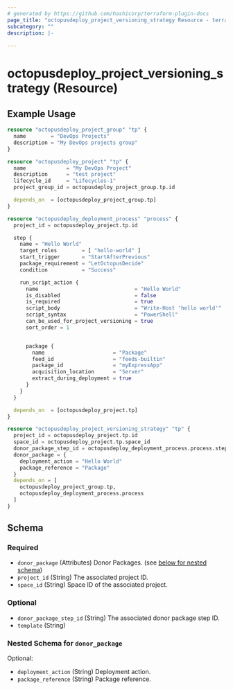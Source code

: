 ```yaml
---
# generated by https://github.com/hashicorp/terraform-plugin-docs
page_title: "octopusdeploy_project_versioning_strategy Resource - terraform-provider-octopusdeploy"
subcategory: ""
description: |-
  
---
```


# octopusdeploy_project_versioning_strategy (Resource)

## Example Usage
```terraform
resource "octopusdeploy_project_group" "tp" {
  name        = "DevOps Projects"
  description = "My DevOps projects group"
}

resource "octopusdeploy_project" "tp" {
  name             = "My DevOps Project"
  description      = "test project"
  lifecycle_id     = "Lifecycles-1"
  project_group_id = octopusdeploy_project_group.tp.id

  depends_on  = [octopusdeploy_project_group.tp]
}

resource "octopusdeploy_deployment_process" "process" {
  project_id = octopusdeploy_project.tp.id

  step {
    name = "Hello World"
    target_roles        = [ "hello-world" ]
    start_trigger       = "StartAfterPrevious"
    package_requirement = "LetOctopusDecide"
    condition           = "Success"

    run_script_action {
      name                               = "Hello World"
      is_disabled                        = false
      is_required                        = true
      script_body                        = "Write-Host 'hello world'"
      script_syntax                      = "PowerShell"
      can_be_used_for_project_versioning = true
      sort_order = 1


      package {
        name                      = "Package"
        feed_id                   = "feeds-builtin"
        package_id                = "myExpressApp"
        acquisition_location      = "Server"
        extract_during_deployment = true
      }
    }
  }

  depends_on  = [octopusdeploy_project.tp]
}

resource "octopusdeploy_project_versioning_strategy" "tp" {
  project_id = octopusdeploy_project.tp.id
  space_id = octopusdeploy_project.tp.space_id
  donor_package_step_id = octopusdeploy_deployment_process.process.step[0].run_script_action[0].id
  donor_package = {
    deployment_action = "Hello World"
    package_reference = "Package"
  }
  depends_on = [
    octopusdeploy_project_group.tp,
    octopusdeploy_deployment_process.process
  ]
}
```

<!-- schema generated by tfplugindocs -->
## Schema

### Required

- `donor_package` (Attributes) Donor Packages. (see [below for nested schema](#nestedatt--donor_package))
- `project_id` (String) The associated project ID.
- `space_id` (String) Space ID of the associated project.

### Optional

- `donor_package_step_id` (String) The associated donor package step ID.
- `template` (String)

<a id="nestedatt--donor_package"></a>
### Nested Schema for `donor_package`

Optional:

- `deployment_action` (String) Deployment action.
- `package_reference` (String) Package reference.


